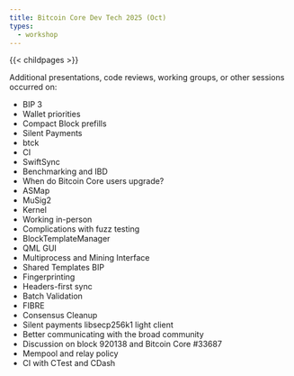 ```yaml
---
title: Bitcoin Core Dev Tech 2025 (Oct)
types:
  - workshop
---
```

{{< childpages >}}

Additional presentations, code reviews, working groups, or other sessions
occurred on:

- BIP 3
- Wallet priorities
- Compact Block prefills
- Silent Payments
- btck
- CI
- SwiftSync
- Benchmarking and IBD
- When do Bitcoin Core users upgrade?
- ASMap
- MuSig2
- Kernel
- Working in-person
- Complications with fuzz testing
- BlockTemplateManager
- QML GUI
- Multiprocess and Mining Interface
- Shared Templates BIP
- Fingerprinting
- Headers-first sync
- Batch Validation
- FIBRE
- Consensus Cleanup
- Silent payments libsecp256k1 light client
- Better communicating with the broad community
- Discussion on block 920138 and Bitcoin Core #33687
- Mempool and relay policy
- CI with CTest and CDash
